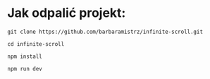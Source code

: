 # Jak odpalić projekt: 
```node
git clone https://github.com/barbaramistrz/infinite-scroll.git 

cd infinite-scroll 

npm install 

npm run dev
```
